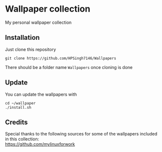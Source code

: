 # Wallpaper collection

My personal wallpaper collection

## Installation

Just clone this repository

```
git clone https://github.com/HPSingh7146/Wallpapers
```
There should be a folder name `Wallpapers` once cloning is done

## Update

You can update the wallpapers with

```
cd ~/wallpaper
./install.sh
```

## Credits

Special thanks to the following sources for some of the wallpapers included in this collection:  
https://github.com/mylinuxforwork
